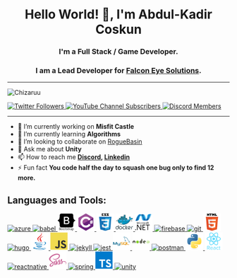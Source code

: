 <h1 align="center">Hello World! 👋, I'm Abdul-Kadir Coskun</h1>
<h3 align="center">
    I'm a Full Stack / Game Developer.
</h3>
<h3 align="center">
    I am a Lead Developer for <a href="https://falconeyesolutions.com.au/" target="blank" title="Pretty neat company IMO ;)">Falcon Eye Solutions</a>.
</h3>

---

![Chizaruu](https://github-profile-trophy.vercel.app/?username=chizaruu)  

<a href="https://twitter.com/chizaruugco?ref_src=twsrc%5Etfw" target="blank">
    <img alt="Twitter Followers" src="https://img.shields.io/twitter/follow/chizaruugco?style=social">
</a>
<a href="https://www.youtube.com/channel/UC8__XEn9chu9LYDxFC4WzIA" target="blank">
    <img alt="YouTube Channel Subscribers" src="https://img.shields.io/youtube/channel/subscribers/UC8__XEn9chu9LYDxFC4WzIA?style=social">
</a>
<a href="https://discord.gg/VU8EhUY7bX" target="blank">
    <img alt="Discord Members" src="https://img.shields.io/discord/1106106269837819914?color=D1495B&logo=discord&logoColor=FFFFFF&style=flat">
</a>

---

- 🔭 I’m currently working on **Misfit Castle**
- 🌱 I’m currently learning **Algorithms**
- 👯 I’m looking to collaborate on [RogueBasin](https://github.com/Chizaruu/roguebasin)
- 💬 Ask me about **Unity**
- 📫 How to reach me **[Discord](https://discord.gg/WxFG6Wm5hk), [Linkedin](https://www.linkedin.com/in/abdul-kadir-coskun/)**
- ⚡ Fun fact **You code half the day to squash one bug only to find 12 more.**  

## Languages and Tools:

<p align="left">
    <a
        href="https://azure.microsoft.com/en-in/"
        target="_blank"
        rel="noreferrer"
    >
        <img
            src="https://www.vectorlogo.zone/logos/microsoft_azure/microsoft_azure-icon.svg"
            alt="azure"
            width="40"
            height="40"
        />
    </a>
    <a href="https://babeljs.io/" target="_blank" rel="noreferrer">
        <img
            src="https://www.vectorlogo.zone/logos/babeljs/babeljs-icon.svg"
            alt="babel"
            width="40"
            height="40"
        />
    </a>
    <a href="https://getbootstrap.com" target="_blank" rel="noreferrer">
        <img
            src="https://raw.githubusercontent.com/devicons/devicon/master/icons/bootstrap/bootstrap-plain-wordmark.svg"
            alt="bootstrap"
            width="40"
            height="40"
        />
    </a>
    <a href="https://www.w3schools.com/cs/" target="_blank" rel="noreferrer">
        <img
            src="https://raw.githubusercontent.com/devicons/devicon/master/icons/csharp/csharp-original.svg"
            alt="csharp"
            width="40"
            height="40"
        />
    </a>
    <a href="https://www.w3schools.com/css/" target="_blank" rel="noreferrer">
        <img
            src="https://raw.githubusercontent.com/devicons/devicon/master/icons/css3/css3-original-wordmark.svg"
            alt="css3"
            width="40"
            height="40"
        />
    </a>
    <a href="https://www.docker.com/" target="_blank" rel="noreferrer">
        <img
            src="https://raw.githubusercontent.com/devicons/devicon/master/icons/docker/docker-original-wordmark.svg"
            alt="docker"
            width="40"
            height="40"
        />
    </a>
    <a href="https://dotnet.microsoft.com/" target="_blank" rel="noreferrer">
        <img
            src="https://raw.githubusercontent.com/devicons/devicon/master/icons/dot-net/dot-net-original-wordmark.svg"
            alt="dotnet"
            width="40"
            height="40"
        />
    </a>
    <a href="https://firebase.google.com/" target="_blank" rel="noreferrer">
        <img
            src="https://www.vectorlogo.zone/logos/firebase/firebase-icon.svg"
            alt="firebase"
            width="40"
            height="40"
        />
    </a>
    <a href="https://git-scm.com/" target="_blank" rel="noreferrer">
        <img
            src="https://www.vectorlogo.zone/logos/git-scm/git-scm-icon.svg"
            alt="git"
            width="40"
            height="40"
        />
    </a>
    <a href="https://www.w3.org/html/" target="_blank" rel="noreferrer">
        <img
            src="https://raw.githubusercontent.com/devicons/devicon/master/icons/html5/html5-original-wordmark.svg"
            alt="html5"
            width="40"
            height="40"
        />
    </a>
    <a href="https://gohugo.io/" target="_blank" rel="noreferrer">
        <img
            src="https://api.iconify.design/logos-hugo.svg"
            alt="hugo"
            width="40"
            height="40"
        />
    </a>
    <a href="https://www.java.com" target="_blank" rel="noreferrer">
        <img
            src="https://raw.githubusercontent.com/devicons/devicon/master/icons/java/java-original.svg"
            alt="java"
            width="40"
            height="40"
        />
    </a>
    <a
        href="https://developer.mozilla.org/en-US/docs/Web/JavaScript"
        target="_blank"
        rel="noreferrer"
    >
        <img
            src="https://raw.githubusercontent.com/devicons/devicon/master/icons/javascript/javascript-original.svg"
            alt="javascript"
            width="40"
            height="40"
        />
    </a>
    <a href="https://jekyllrb.com/" target="_blank" rel="noreferrer">
        <img
            src="https://www.vectorlogo.zone/logos/jekyllrb/jekyllrb-icon.svg"
            alt="jekyll"
            width="40"
            height="40"
        />
    </a>
    <a href="https://jestjs.io" target="_blank" rel="noreferrer">
        <img
            src="https://www.vectorlogo.zone/logos/jestjsio/jestjsio-icon.svg"
            alt="jest"
            width="40"
            height="40"
        />
    </a>
    <a href="https://www.mysql.com/" target="_blank" rel="noreferrer">
        <img
            src="https://raw.githubusercontent.com/devicons/devicon/master/icons/mysql/mysql-original-wordmark.svg"
            alt="mysql"
            width="40"
            height="40"
        />
    </a>
    <a href="https://nodejs.org" target="_blank" rel="noreferrer">
        <img
            src="https://raw.githubusercontent.com/devicons/devicon/master/icons/nodejs/nodejs-original-wordmark.svg"
            alt="nodejs"
            width="40"
            height="40"
        />
    </a>
    <a href="https://postman.com" target="_blank" rel="noreferrer">
        <img
            src="https://www.vectorlogo.zone/logos/getpostman/getpostman-icon.svg"
            alt="postman"
            width="40"
            height="40"
        />
    </a>
    <a href="https://www.python.org" target="_blank" rel="noreferrer">
        <img
            src="https://raw.githubusercontent.com/devicons/devicon/master/icons/python/python-original.svg"
            alt="python"
            width="40"
            height="40"
        />
    </a>
    <a href="https://reactjs.org/" target="_blank" rel="noreferrer">
        <img
            src="https://raw.githubusercontent.com/devicons/devicon/master/icons/react/react-original-wordmark.svg"
            alt="react"
            width="40"
            height="40"
        />
    </a>
    <a href="https://reactnative.dev/" target="_blank" rel="noreferrer">
        <img
            src="https://reactnative.dev/img/header_logo.svg"
            alt="reactnative"
            width="40"
            height="40"
        />
    </a>
    <a href="https://sass-lang.com" target="_blank" rel="noreferrer">
        <img
            src="https://raw.githubusercontent.com/devicons/devicon/master/icons/sass/sass-original.svg"
            alt="sass"
            width="40"
            height="40"
        />
    </a>
    <a href="https://spring.io/" target="_blank" rel="noreferrer">
        <img
            src="https://www.vectorlogo.zone/logos/springio/springio-icon.svg"
            alt="spring"
            width="40"
            height="40"
        />
    </a>
    <a href="https://www.typescriptlang.org/" target="_blank" rel="noreferrer">
        <img
            src="https://raw.githubusercontent.com/devicons/devicon/master/icons/typescript/typescript-original.svg"
            alt="typescript"
            width="40"
            height="40"
        />
    </a>
    <a href="https://unity.com/" target="_blank" rel="noreferrer">
        <img
            src="https://www.vectorlogo.zone/logos/unity3d/unity3d-icon.svg"
            alt="unity"
            width="40"
            height="40"
        />
    </a>
</p>
